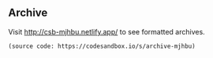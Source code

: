 ## Archive

Visit http://csb-mjhbu.netlify.app/ to see formatted archives. 

`(source code: https://codesandbox.io/s/archive-mjhbu)`
